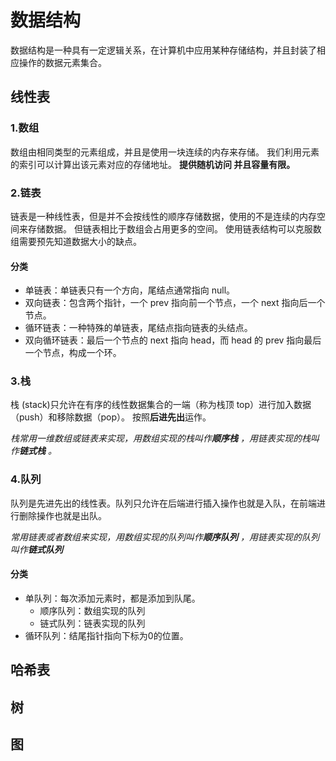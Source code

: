 # 数据结构
数据结构是一种具有一定逻辑关系，在计算机中应用某种存储结构，并且封装了相应操作的数据元素集合。

## 线性表
### 1.数组
数组由相同类型的元素组成，并且是使用一块连续的内存来存储。
我们利用元素的索引可以计算出该元素对应的存储地址。
**提供随机访问 并且容量有限。**

### 2.链表
链表是一种线性表，但是并不会按线性的顺序存储数据，使用的不是连续的内存空间来存储数据。
但链表相比于数组会占用更多的空间。
使用链表结构可以克服数组需要预先知道数据大小的缺点。

#### 分类
* 单链表：单链表只有一个方向，尾结点通常指向 null。
* 双向链表：包含两个指针，一个 prev 指向前一个节点，一个 next 指向后一个节点。
* 循环链表：一种特殊的单链表，尾结点指向链表的头结点。
* 双向循环链表：最后一个节点的 next 指向 head，而 head 的 prev 指向最后一个节点，构成一个环。

### 3.栈
栈 (stack)只允许在有序的线性数据集合的一端（称为栈顶 top）进行加入数据（push）和移除数据（pop）。
按照**后进先出**运作。

_栈常用一维数组或链表来实现，用数组实现的栈叫作**顺序栈** ，用链表实现的栈叫作**链式栈** 。_

### 4.队列
队列是先进先出的线性表。队列只允许在后端进行插入操作也就是入队，在前端进行删除操作也就是出队。

_常用链表或者数组来实现，用数组实现的队列叫作**顺序队列** ，用链表实现的队列叫作**链式队列**_
#### 分类
* 单队列：每次添加元素时，都是添加到队尾。
  * 顺序队列：数组实现的队列
  * 链式队列：链表实现的队列
* 循环队列：结尾指针指向下标为0的位置。
## 哈希表

## 树

## 图
